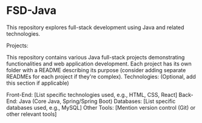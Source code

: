 # FSD-Java
This repository explores full-stack development using Java and related technologies.

Projects:

This repository contains various Java full-stack projects demonstrating functionalities and web application development.
Each project has its own folder with a README describing its purpose (consider adding separate READMEs for each project if they're complex).
Technologies: (Optional, add this section if applicable)

Front-End: [List specific technologies used, e.g., HTML, CSS, React]
Back-End: Java (Core Java, Spring/Spring Boot)
Databases: [List specific databases used, e.g., MySQL]
Other Tools: [Mention version control (Git) or other relevant tools]
